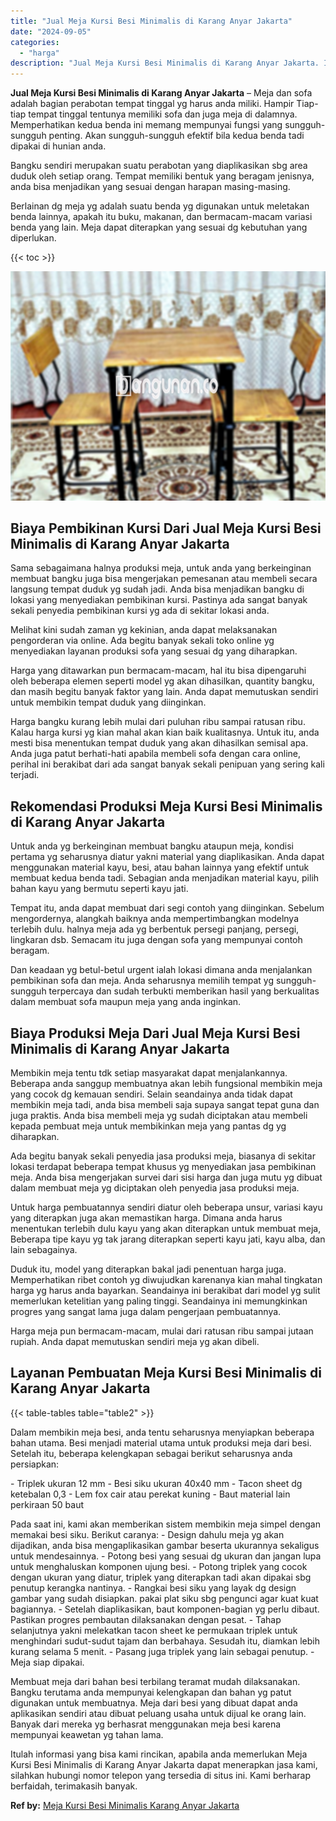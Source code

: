```yaml
---
title: "Jual Meja Kursi Besi Minimalis di Karang Anyar Jakarta"
date: "2024-09-05"
categories: 
  - "harga"
description: "Jual Meja Kursi Besi Minimalis di Karang Anyar Jakarta. Itulah informasi yang bisa kami rincikan, apabila anda memerlukan Meja Kursi Besi Minimalis di Karang..."
---
```


**Jual Meja Kursi Besi Minimalis di Karang Anyar Jakarta** – Meja dan sofa adalah bagian perabotan tempat tinggal yg harus anda miliki. Hampir Tiap-tiap tempat tinggal tentunya memiliki sofa dan juga meja di dalamnya. Memperhatikan kedua benda ini memang mempunyai fungsi yang sungguh-sungguh penting. Akan sungguh-sungguh efektif bila kedua benda tadi dipakai di hunian anda.

Bangku sendiri merupakan suatu perabotan yang diaplikasikan sbg area duduk oleh setiap orang. Tempat memiliki bentuk yang beragam jenisnya, anda bisa menjadikan yang sesuai dengan harapan masing-masing.

Berlainan dg meja yg adalah suatu benda yg digunakan untuk meletakan benda lainnya, apakah itu buku, makanan, dan bermacam-macam variasi benda yang lain. Meja dapat diterapkan yang sesuai dg kebutuhan yang diperlukan.

{{< toc >}}

![Jual Meja Kursi Besi Minimalis di Karang Anyar Jakarta](/images/jual-meja-besi-murah08.png)

## Biaya Pembikinan Kursi Dari Jual Meja Kursi Besi Minimalis di Karang Anyar Jakarta

Sama sebagaimana halnya produksi meja, untuk anda yang berkeinginan membuat bangku juga bisa mengerjakan pemesanan atau membeli secara langsung tempat duduk yg sudah jadi. Anda bisa menjadikan bangku di lokasi yang menyediakan pembikinan kursi. Pastinya ada sangat banyak sekali penyedia pembikinan kursi yg ada di sekitar lokasi anda.

Melihat kini sudah zaman yg kekinian, anda dapat melaksanakan pengorderan via online. Ada begitu banyak sekali toko online yg menyediakan layanan produksi sofa yang sesuai dg yang diharapkan.

Harga yang ditawarkan pun bermacam-macam, hal itu bisa dipengaruhi oleh beberapa elemen seperti model yg akan dihasilkan, quantity bangku, dan masih begitu banyak faktor yang lain. Anda dapat memutuskan sendiri untuk membikin tempat duduk yang diinginkan.

Harga bangku kurang lebih mulai dari puluhan ribu sampai ratusan ribu. Kalau harga kursi yg kian mahal akan kian baik kualitasnya. Untuk itu, anda mesti bisa menentukan tempat duduk yang akan dihasilkan semisal apa. Anda juga patut berhati-hati apabila membeli sofa dengan cara online, perihal ini berakibat dari ada sangat banyak sekali penipuan yang sering kali terjadi.

## Rekomendasi Produksi Meja Kursi Besi Minimalis di Karang Anyar Jakarta

Untuk anda yg berkeinginan membuat bangku ataupun meja, kondisi pertama yg seharusnya diatur yakni material yang diaplikasikan. Anda dapat menggunakan material kayu, besi, atau bahan lainnya yang efektif untuk membuat kedua benda tadi. Sebagian anda menjadikan material kayu, pilih bahan kayu yang bermutu seperti kayu jati.

Tempat itu, anda dapat membuat dari segi contoh yang diinginkan. Sebelum mengordernya, alangkah baiknya anda mempertimbangkan modelnya terlebih dulu. halnya meja ada yg berbentuk persegi panjang, persegi, lingkaran dsb. Semacam itu juga dengan sofa yang mempunyai contoh beragam.

Dan keadaan yg betul-betul urgent ialah lokasi dimana anda menjalankan pembikinan sofa dan meja. Anda seharusnya memilih tempat yg sungguh-sungguh terpercaya dan sudah terbukti memberikan hasil yang berkualitas dalam membuat sofa maupun meja yang anda inginkan.

## Biaya Produksi Meja Dari Jual Meja Kursi Besi Minimalis di Karang Anyar Jakarta

Membikin meja tentu tdk setiap masyarakat dapat menjalankannya. Beberapa anda sanggup membuatnya akan lebih fungsional membikin meja yang cocok dg kemauan sendiri. Selain seandainya anda tidak dapat membikin meja tadi, anda bisa membeli saja supaya sangat tepat guna dan juga praktis. Anda bisa membeli meja yg sudah diciptakan atau membeli kepada pembuat meja untuk membikinkan meja yang pantas dg yg diharapkan.

Ada begitu banyak sekali penyedia jasa produksi meja, biasanya di sekitar lokasi terdapat beberapa tempat khusus yg menyediakan jasa pembikinan meja. Anda bisa mengerjakan survei dari sisi harga dan juga mutu yg dibuat dalam membuat meja yg diciptakan oleh penyedia jasa produksi meja.

Untuk harga pembuatannya sendiri diatur oleh beberapa unsur, variasi kayu yang diterapkan juga akan memastikan harga. Dimana anda harus menentukan terlebih dulu kayu yang akan diterapkan untuk membuat meja, Beberapa tipe kayu yg tak jarang diterapkan seperti kayu jati, kayu alba, dan lain sebagainya.

Duduk itu, model yang diterapkan bakal jadi penentuan harga juga. Memperhatikan ribet contoh yg diwujudkan karenanya kian mahal tingkatan harga yg harus anda bayarkan. Seandainya ini berakibat dari model yg sulit memerlukan ketelitian yang paling tinggi. Seandainya ini memungkinkan progres yang sangat lama juga dalam pengerjaan pembuatannya.

Harga meja pun bermacam-macam, mulai dari ratusan ribu sampai jutaan rupiah. Anda dapat memutuskan sendiri meja yg akan dibeli.

## Layanan Pembuatan Meja Kursi Besi Minimalis di Karang Anyar Jakarta

{{< table-tables table="table2" >}}

Dalam membikin meja besi, anda tentu seharusnya menyiapkan beberapa bahan utama. Besi menjadi material utama untuk produksi meja dari besi. Setelah itu, beberapa kelengkapan sebagai berikut seharusnya anda persiapkan:

\- Triplek ukuran 12 mm - Besi siku ukuran 40x40 mm - Tacon sheet dg ketebalan 0,3 - Lem fox cair atau perekat kuning - Baut material lain perkiraan 50 baut

Pada saat ini, kami akan memberikan sistem membikin meja simpel dengan memakai besi siku. Berikut caranya: - Design dahulu meja yg akan dijadikan, anda bisa mengaplikasikan gambar beserta ukurannya sekaligus untuk mendesainnya. - Potong besi yang sesuai dg ukuran dan jangan lupa untuk menghaluskan komponen ujung besi. - Potong triplek yang cocok dengan ukuran yang diatur, triplek yang diterapkan tadi akan dipakai sbg penutup kerangka nantinya. - Rangkai besi siku yang layak dg design gambar yang sudah disiapkan. pakai plat siku sbg pengunci agar kuat kuat bagiannya. - Setelah diaplikasikan, baut komponen-bagian yg perlu dibaut. Pastikan progres pembautan dilaksanakan dengan pesat. - Tahap selanjutnya yakni melekatkan tacon sheet ke permukaan triplek untuk menghindari sudut-sudut tajam dan berbahaya. Sesudah itu, diamkan lebih kurang selama 5 menit. - Pasang juga triplek yang lain sebagai penutup. - Meja siap dipakai.

Membuat meja dari bahan besi terbilang teramat mudah dilaksanakan. Bangku terutama anda mempunyai kelengkapan dan bahan yg patut digunakan untuk membuatnya. Meja dari besi yang dibuat dapat anda aplikasikan sendiri atau dibuat peluang usaha untuk dijual ke orang lain. Banyak dari mereka yg berhasrat menggunakan meja besi karena mempunyai keawetan yg tahan lama.

Itulah informasi yang bisa kami rincikan, apabila anda memerlukan Meja Kursi Besi Minimalis di Karang Anyar Jakarta dapat menerapkan jasa kami, silahkan hubungi nomor telepon yang tersedia di situs ini. Kami berharap berfaidah, terimakasih banyak.

**Ref by:** [Meja Kursi Besi Minimalis Karang Anyar Jakarta](https://id.wikipedia.org/wiki/Meja)

